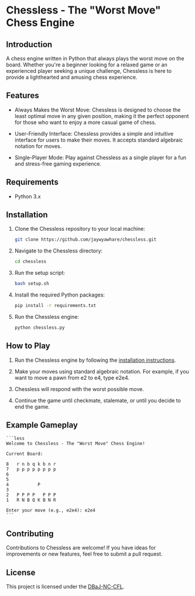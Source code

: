 # Chessless - The "Worst Move" Chess Engine

## Introduction

A chess engine written in Python that always plays the worst move on the board. Whether you're a beginner looking for a relaxed game or an experienced player seeking a unique challenge, Chessless is here to provide a lighthearted and amusing chess experience.

## Features

- Always Makes the Worst Move: Chessless is designed to choose the least optimal move in any given position, making it the perfect opponent for those who want to enjoy a more casual game of chess.

- User-Friendly Interface: Chessless provides a simple and intuitive interface for users to make their moves. It accepts standard algebraic notation for moves.

- Single-Player Mode: Play against Chessless as a single player for a fun and stress-free gaming experience.

## Requirements

- Python 3.x

## Installation

1. Clone the Chessless repository to your local machine:

    ```bash
    git clone https://github.com/jaywyawhare/chessless.git
    ```

1. Navigate to the Chessless directory:

    ```bash
    cd chessless
    ```

1. Run the setup script:

    ```bash
    bash setup.sh
    ```
1. Install the required Python packages:

    ```bash
    pip install -r requirements.txt
    ```
    
1. Run the Chessless engine:

    ```bash
    python chessless.py
    ```

## How to Play

1. Run the Chessless engine by following the [installation instructions](#installation).

1. Make your moves using standard algebraic notation. For example, if you want to move a pawn from e2 to e4, type e2e4.

1. Chessless will respond with the worst possible move.

1. Continue the game until checkmate, stalemate, or until you decide to end the game.

## Example Gameplay
    ```less
    Welcome to Chessless - The "Worst Move" Chess Engine!

    Current Board:

    8   r n b q k b n r
    7   p p p p p p p p
    6
    5
    4           P
    3
    2   P P P P   P P P
    1   R N B Q K B N R

    Enter your move (e.g., e2e4): e2e4
    ```

## Contributing

Contributions to Chessless are welcome! If you have ideas for improvements or new features, feel free to submit a pull request.

## License
This project is licensed under the [DBaJ-NC-CFL](./LICENCE.md).